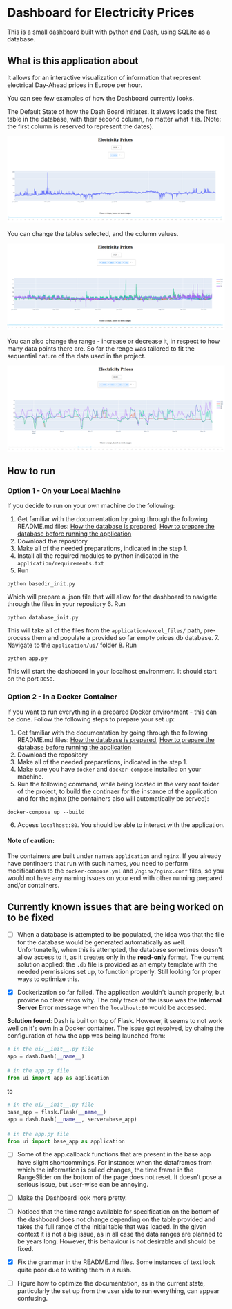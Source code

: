 # Dashboard for Electricity Prices

This is a small dashboard built with python and Dash, using SQLite as a database.

## What is this application about

It allows for an interactive visualization of information that represent electrical Day-Ahead prices in Europe per hour.

You can see few examples of how the Dashboard currently looks.

The Default State of how the Dash Board initiates. It always loads the first table in the database, with their second column, no matter what it is. (Note: the first column is reserved to represent the dates).

![](https://github.com/Si-ja/Dashboard-Python/blob/main/application/visuals/DefaultState.png "Default State")

You can change the tables selected, and the column values.

![](https://github.com/Si-ja/Dashboard-Python/blob/main/application/visuals/AddingCountries.png "Add more variables")

You can also change the range - increase or decrease it, in respect to how many data points there are. So far the renge was tailored to fit the sequential nature of the data used in the project.

![](https://github.com/Si-ja/Dashboard-Python/blob/main/application/visuals/ChangingRange.png "Change Range")

## How to run

### Option 1 - On your Local Machine

If you decide to run on your own machine do the following:

1. Get familiar with the documentation by going through the following README.md files: [How the database is prepared](https://github.com/Si-ja/Dashboard-Python/tree/main/application/config_handlers/db_management), [How to prepare the database before running the application](https://github.com/Si-ja/Dashboard-Python/tree/main/application/database)
2. Download the repository
3. Make all of the needed preparations, indicated in the step 1.
4. Install all the required modules to python indicated in the `application/requirements.txt`
5. Run 
```shell
python basedir_init.py
```
Which will prepare a .json file that will allow for the dashboard to navigate through the files in your repository
6. Run 
```shell
python database_init.py
```
This will take all of the files from the `application/excel_files/` path, pre-process them and populate a provided so far empty prices.db database. 
7. Navigate to the `application/ui/` folder
8. Run 
```shell
python app.py
```
This will start the dashboard in your localhost environment. It should start on the port `8050`.

### Option 2 - In a Docker Container

If you want to run everything in a prepared Docker environment - this can be done. Follow the following steps to prepare your set up:

1. Get familiar with the documentation by going through the following README.md files: [How the database is prepared](https://github.com/Si-ja/Dashboard-Python/tree/main/application/config_handlers/db_management), [How to prepare the database before running the application](https://github.com/Si-ja/Dashboard-Python/tree/main/application/database)
2. Download the repository
3. Make all of the needed preparations, indicated in the step 1.
4. Make sure you have `docker` and `docker-compose` installed on your machine.
5. Run the following command, while being located in the very root folder of the project, to build the continaer for the instance of the application and for the nginx (the containers also will automatically be served):
```shell
docker-compose up --build
```
6. Access `localhost:80`. You should be able to interact with the application.

#### Note of caution:

The containers are built under names `application` and `nginx`. If you already have continaers that run with such names, you need to perform modifications to the `docker-compose.yml` and `/nginx/nginx.conf` files, so you would not have any naming issues on your end with other running prepared and/or containers.

## Currently known issues that are being worked on to be fixed

- [ ] When a database is attempted to be populated, the idea was that the file for the database would be generated automatically as well. Unfortunatelly, when this is attempted, the database sometimes doesn't allow access to it, as it creates only in the __read-only__ format. The current solution applied: the `.db` file is provided as an empty template with the needed permissions set up, to function properly. Still looking for proper ways to optimize this.

- [X] Dockerization so far failed. The application wouldn't launch properly, but provide no clear erros why. The only trace of the issue was the __Internal Server Error__ message when the `localhost:80` would be accessed.

__Solution found__: Dash is built on top of Flask. However, it seems to not work well on it's own in a Docker container. The issue got resolved, by chaing the configuration of how the app was being launched from:

```python
# in the ui/__init__.py file
app = dash.Dash(__name__)

# in the app.py file
from ui import app as application
```

to 

```python
# in the ui/__init__.py file
base_app = flask.Flask(__name__)
app = dash.Dash(__name__, server=base_app)

# in the app.py file
from ui import base_app as application
```

- [ ] Some of the app.callback functions that are present in the base app have slight shortcommings. For instance: when the dataframes from which the information is pulled changes, the time frame in the RangeSlider on the bottom of the page does not reset. It doesn't pose a serious issue, but user-wise can be annoying.

- [ ] Make the Dashboard look more pretty.

- [ ] Noticed that the time range available for specification on the bottom of the dashboard does not change depending on the table provided and takes the full range of the initial table that was loaded. In the given context it is not a big issue, as in all case the data ranges are planned to be years long. However, this behaviour is not desirable and should be fixed.

- [X] Fix the grammar in the README.md files. Some instances of text look quite poor due to writing them in a rush.

- [ ] Figure how to optimize the documentation, as in the current state, particularly the set up from the user side to run everything, can appear confusing.
